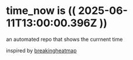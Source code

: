 # time_now is (( 2025-06-11T13:00:00.396Z ))

an automated repo that shows the currnent time

inspired by [breakingheatmap](https://github.com/breakingheatmap/breakingheatmap)